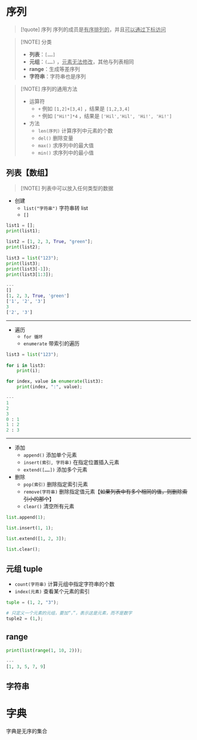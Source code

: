 # 序列

> [!quote] 序列
> 序列的成员是<u>有序排列的</u>，并且<u>可以通过下标访问</u>

> [!NOTE] 分类
> - **列表**：`[……]` 
> - **元组**：`(……)` ，<u>元素无法修改</u>，其他与列表相同
> - **range**：生成等差序列
> - **字符串**：字符串也是序列

> [!NOTE] 序列的通用方法
> - 运算符
> 	- `+` 例如 `[1,2]+[3,4]` ，结果是 `[1,2,3,4]`
> 	- `*` 例如 `["Hi!"]*4` ，结果是 `['Hil','Hil', 'Hi!', 'Hi!']`
> - 方法
> 	- `len(序列)` 计算序列中元素的个数
> 	- `del()` 删除变量
> 	- `max()` 求序列中的最大值
> 	- `min()` 求序列中的最小值

## 列表【数组】

> [!NOTE] 列表中可以放入任何类型的数据

- 创建
	- `list("字符串")` 字符串转 list
	- `[]`

```python
list1 = [];  
print(list1);  
  
list2 = [1, 2, 3, True, "green"];  
print(list2);  
  
list3 = list("123");  
print(list3);
print(list3[-1]);  
print(list3[1:3]);

---
[]
[1, 2, 3, True, 'green']
['1', '2', '3']
3
['2', '3']
```

---

- 遍历
	- `for 循环`
	- `enumerate` 带索引的遍历

```python
list3 = list("123");  
  
for i in list3:  
    print(i);

for index, value in enumerate(list3):  
    print(index, ":", value);

---
1
2
3
0 : 1
1 : 2
2 : 3
```

---

- 添加
	- `append()` 添加单个元素
	- `insert(索引, 字符串)` 在指定位置插入元素
	- `extend([……])` 添加多个元素
- 删除
	- `pop(索引)` 删除指定索引元素
	- `remove(字符串)` 删除指定值元素【~~如果列表中有多个相同的值，则删除索引小的那个~~】
	- `clear()` 清空所有元素

```python
list.append(1);

list.insert(1, 1);

list.extend([1, 2, 3]);

list.clear();
```

## 元组 tuple
- `count(字符串)` 计算元组中指定字符串的个数
- `index(元素)` 查看某个元素的索引

```python
tuple = (1, 2, "3");

# 只定义一个元素的元组，要加“，”，表示这是元素，而不是数字
tuple2 = (1,);
```

## range
```python
print(list(range(1, 10, 2)));

---
[1, 3, 5, 7, 9]
```

## 字符串

# 字典
字典是无序的集合

```python

```

































